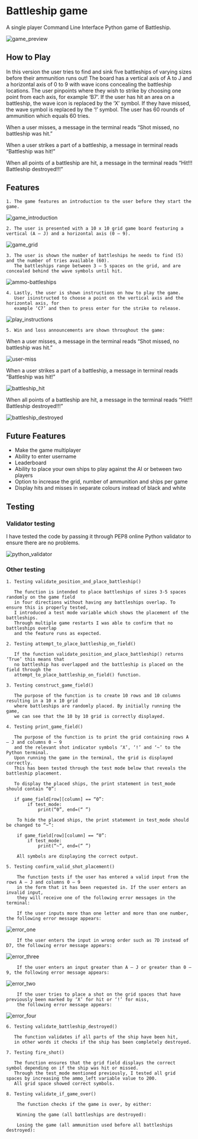 # Battleship game

A single player Command Line Interface Python game of Battleship.

![game_preview](https://github.com/krigla3/battleships-game/blob/main/docs/game_preview.jpg)


## How to Play

In this version the user tries to find and sink five battleships of varying sizes before their ammunition runs out! The board has a vertical axis of A to J and a horizontal axis of 0 to 9 with wave icons concealing the battleship locations. The user pinpoints where they wish to strike by choosing one point from each axis, for example ‘B7’. If the user has hit an area on a battleship, the wave icon is replaced by the ‘X’ symbol. If they have missed, the wave symbol is replaced by the ‘!’ symbol. The user has 60 rounds of ammunition which equals 60 tries. 

When a user misses, a message in the terminal reads “Shot missed, no battleship was hit.”

When a user strikes a part of a battleship, a message in terminal reads “Battleship was hit!”

When all points of a battleship are hit, a message in the terminal reads “Hit!!! Battleship destroyed!!!”


## Features

    1. The game features an introduction to the user before they start the game.

![game_introduction](https://github.com/krigla3/battleships-game/blob/main/docs/game_introduction.jpg)

    2. The user is presented with a 10 x 10 grid game board featuring a vertical (A – J) and a horizontal axis (0 – 9).

![game_grid](https://github.com/krigla3/battleships-game/blob/main/docs/game_grid.jpg)

    3. The user is shown the number of battleships he needs to find (5) and the number of tries available (60). 
       The battleships range between 3 – 5 spaces on the grid, and are concealed behind the wave symbols until hit.

![ammo-battleships](https://github.com/krigla3/battleships-game/blob/main/docs/ammo-battleships.jpg)

    4. Lastly, the user is shown instructions on how to play the game. 
       User isinstructed to choose a point on the vertical axis and the horizontal axis, for
       example ‘C7’ and then to press enter for the strike to release.

![play_instructions](https://github.com/krigla3/battleships-game/blob/main/docs/play_instructions.jpg)

    5. Win and loss announcements are shown throughout the game:

When a user misses, a message in the terminal reads “Shot missed, no battleship was hit.”

![user-miss](https://github.com/krigla3/battleships-game/blob/main/docs/user-miss.gif)

When a user strikes a part of a battleship, a message in terminal reads “Battleship was hit!”

![battleship_hit](https://github.com/krigla3/battleships-game/blob/main/docs/battleship_hit.gif)

When all points of a battleship are hit, a message in the terminal reads “Hit!!! Battleship destroyed!!!”

![battleship_destroyed](https://github.com/krigla3/battleships-game/blob/main/docs/battleship_destroyed.gif)


## Future Features

* Make the game multiplayer
* Ability to enter username
* Leaderboard
* Ability to place your own ships to play against the AI or between two players
* Option to increase the grid, number of ammunition and ships per game
* Display hits and misses in separate colours instead of black and white


## Testing

### Validator testing

I have tested the code by passing it through PEP8 online Python validator to ensure there are no problems.

![python_validator](https://github.com/krigla3/battleships-game/blob/main/docs/python_validator.jpg)


### Other testing

    1. Testing validate_position_and_place_battleship()

       The function is intended to place battleships of sizes 3-5 spaces randomly on the game field 
       in four directions without having any battleships overlap. To ensure this is properly tested, 
       I introduced a test mode variable which shows the placement of the battleships. 
       Through multiple game restarts I was able to confirm that no battleships overlap 
       and the feature runs as expected.

    2. Testing attempt_to_place_battleship_on_field()

       If the function validate_position_and_place_battleship() returns ‘True’ this means that 
       no battleship has overlapped and the battleship is placed on the field through the 
       attempt_to_place_battleship_on_field() function.

    3. Testing construct_game_field()

       The purpose of the function is to create 10 rows and 10 columns resulting in a 10 x 10 grid 
       where battleships are randomly placed. By initially running the game, 
       we can see that the 10 by 10 grid is correctly displayed. 

    4. Testing print_game_field()

       The purpose of the function is to print the grid containing rows A – J and columns 0 – 9 
       and the relevant shot indicator symbols ‘X’, ‘!’ and ‘~’ to the Python terminal. 
       Upon running the game in the terminal, the grid is displayed correctly. 
       This has been tested through the test mode below that reveals the battleship placement.

       To display the placed ships, the print statement in test_mode should contain “0”:

       if game_field[row][column] == “0”:
            if test_mode:
                print(“0”, end=(“ ”)

        To hide the placed ships, the print statement in test_mode should be changed to “~”:

        if game_field[row][column] == “0”:
            if test_mode:
                print(“~”, end=(“ ”)

        All symbols are displaying the correct output.

    5. Testing confirm_valid_shot_placement()

        The function tests if the user has entered a valid input from the rows A – J and columns 0 – 9 
        in the form that it has been requested in. If the user enters an invalid input, 
        they will receive one of the following error messages in the terminal:

        If the user inputs more than one letter and more than one number, the following error message appears:

![error_one](https://github.com/krigla3/battleships-game/blob/main/docs/error_one.gif) 

        If the user enters the input in wrong order such as 7D instead of D7, the following error message appears:

![error_three](https://github.com/krigla3/battleships-game/blob/main/docs/error_three.gif)

        If the user enters an input greater than A – J or greater than 0 – 9, the following error message appears:

![error_two](https://github.com/krigla3/battleships-game/blob/main/docs/error_two.gif)

        If the user tries to place a shot on the grid spaces that have previously been marked by ‘X’ for hit or ‘!’ for miss, 
        the following error message appears:

![error_four](https://github.com/krigla3/battleships-game/blob/main/docs/error_four.gif)

    6. Testing validate_battleship_destroyed()

       The function validates if all parts of the ship have been hit, 
       in other words it checks if the ship has been completely destroyed. 

    7. Testing fire_shot()

       The function ensures that the grid field displays the correct symbol depending on if the ship was hit or missed. 
       Through the test_mode mentioned previously, I tested all grid spaces by increasing the ammo_left variable value to 200. 
       All grid space showed correct symbols.

    8. Testing validate_if_game_over()

        The function checks if the game is over, by either:

        Winning the game (all battleships are destroyed):

<screenshot>

        Losing the game (all ammunition used before all battleships destroyed):

<screenshot>









    






















